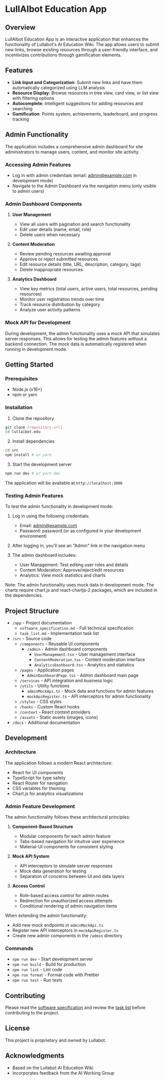 # LullAIbot Education App

## Overview

LullAIbot Education App is an interactive application that enhances the functionality of Lullabot's AI Education Wiki. The app allows users to submit new links, browse existing resources through a user-friendly interface, and incentivizes contributions through gamification elements.

## Features

- **Link Input and Categorization**: Submit new links and have them automatically categorized using LLM analysis
- **Resource Display**: Browse resources in tree view, card view, or list view with filtering options
- **Autocomplete**: Intelligent suggestions for adding resources and searching
- **Gamification**: Points system, achievements, leaderboard, and progress tracking

## Admin Functionality

The application includes a comprehensive admin dashboard for site administrators to manage users, content, and monitor site activity.

### Accessing Admin Features

- Log in with admin credentials (email: admin@example.com in development mode)
- Navigate to the Admin Dashboard via the navigation menu (only visible to admin users)

### Admin Dashboard Components

1. **User Management**
   - View all users with pagination and search functionality
   - Edit user details (name, email, role)
   - Delete users when necessary

2. **Content Moderation**
   - Review pending resources awaiting approval
   - Approve or reject submitted resources
   - Edit resource details (title, URL, description, category, tags)
   - Delete inappropriate resources

3. **Analytics Dashboard**
   - View key metrics (total users, active users, total resources, pending resources)
   - Monitor user registration trends over time
   - Track resource distribution by category
   - Analyze user activity patterns

### Mock API for Development

During development, the admin functionality uses a mock API that simulates server responses. This allows for testing the admin features without a backend connection. The mock data is automatically registered when running in development mode.

## Getting Started

### Prerequisites

- Node.js (v16+)
- npm or yarn

### Installation

1. Clone the repository
```bash
git clone [repository-url]
cd lullaibot.edu
```

2. Install dependencies
```bash
cd src
npm install # or yarn
```

3. Start the development server
```bash
npm run dev # or yarn dev
```

The application will be available at `http://localhost:3000`

### Testing Admin Features

To test the admin functionality in development mode:

1. Log in using the following credentials:
   - Email: admin@example.com
   - Password: password (or as configured in your development environment)

2. After logging in, you'll see an "Admin" link in the navigation menu
   
3. The admin dashboard includes:
   - User Management: Test editing user roles and details
   - Content Moderation: Approve/reject/edit resources
   - Analytics: View mock statistics and charts

Note: The admin functionality uses mock data in development mode. The charts require chart.js and react-chartjs-2 packages, which are included in the dependencies.

## Project Structure

- `/app` - Project documentation
  - `software_specification.md` - Full technical specification
  - `task_list.md` - Implementation task list
- `/src` - Source code
  - `/components` - Reusable UI components
    - `/admin` - Admin dashboard components
      - `UserManagement.tsx` - User management interface
      - `ContentModeration.tsx` - Content moderation interface
      - `AnalyticsDashboard.tsx` - Analytics and statistics
  - `/pages` - Application pages
    - `AdminDashboardPage.tsx` - Admin dashboard main page
  - `/services` - API integration and business logic
  - `/utils` - Utility functions
    - `adminMockApi.ts` - Mock data and functions for admin features
    - `mockApiRegister.ts` - API interceptors for admin functionality
  - `/styles` - CSS styles
  - `/hooks` - Custom React hooks
  - `/context` - React context providers
  - `/assets` - Static assets (images, icons)
- `/docs` - Additional documentation

## Development

### Architecture

The application follows a modern React architecture:

- React for UI components
- TypeScript for type safety
- React Router for navigation
- CSS variables for theming
- Chart.js for analytics visualizations

### Admin Feature Development

The admin functionality follows these architectural principles:

1. **Component-Based Structure**
   - Modular components for each admin feature
   - Tabs-based navigation for intuitive user experience
   - Material-UI components for consistent styling

2. **Mock API System**
   - API interceptors to simulate server responses
   - Mock data generation for testing
   - Separation of concerns between UI and data layers

3. **Access Control**
   - Role-based access control for admin routes
   - Redirection for unauthorized access attempts
   - Conditional rendering of admin navigation items

When extending the admin functionality:
- Add new mock endpoints in `adminMockApi.ts`
- Register new API interceptors in `mockApiRegister.ts`
- Create new admin components in the `/admin` directory

### Commands

- `npm run dev` - Start development server
- `npm run build` - Build for production
- `npm run lint` - Lint code
- `npm run format` - Format code with Prettier
- `npm run test` - Run tests

## Contributing

Please read the [software specification](app/software_specification.md) and review the [task list](app/task_list.md) before contributing to the project.

## License

This project is proprietary and owned by Lullabot.

## Acknowledgments

- Based on the Lullabot AI Education Wiki
- Incorporates feedback from the AI Working Group 